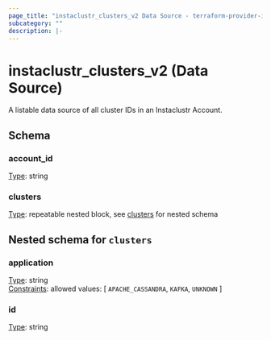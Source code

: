 ```yaml
---
page_title: "instaclustr_clusters_v2 Data Source - terraform-provider-instaclustr"
subcategory: ""
description: |-
---
```


# instaclustr_clusters_v2 (Data Source)
A listable data source of all cluster IDs in an Instaclustr Account.

## Schema
### account_id<br>
<ins>Type</ins>: string<br>

### clusters<br>
<ins>Type</ins>: repeatable nested block, see [clusters](#nested--clusters) for nested schema<br>

<a id="nested--clusters"></a>
## Nested schema for `clusters`<br>

### application<br>
<ins>Type</ins>: string<br>
<ins>Constraints</ins>: allowed values: [ `APACHE_CASSANDRA`, `KAFKA`, `UNKNOWN` ]<br>
### id<br>
<ins>Type</ins>: string<br>


